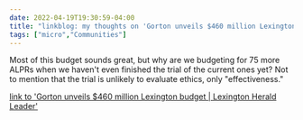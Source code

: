 ```yaml
---
date: 2022-04-19T19:30:59-04:00
title: "linkblog: my thoughts on 'Gorton unveils $460 million Lexington budget | Lexington Herald Leader'"
tags: ["micro","Communities"]
---
```

Most of this budget sounds great, but why are we budgeting for 75 more ALPRs when we haven't even finished the trial of the current ones yet? Not to mention that the trial is unlikely to evaluate ethics, only "effectiveness."
 
[link to 'Gorton unveils $460 million Lexington budget | Lexington Herald Leader'](https://www.kentucky.com/news/local/counties/fayette-county/article260389052.html)
